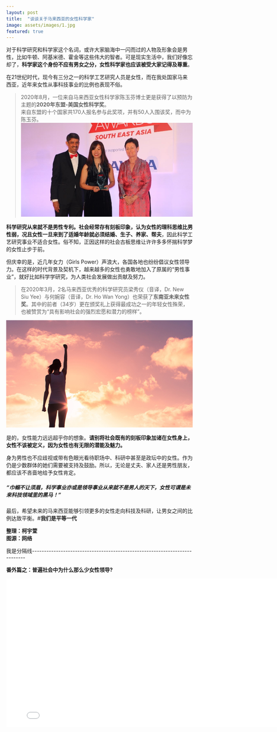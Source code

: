 ```yaml
---
layout: post
title:  "谈谈关于马来西亚的女性科学家"
image: assets/images/1.jpg
featured: true
---
```


对于科学研究和科学家这个名词，或许大家脑海中一闪而过的人物及形象会是男性，比如牛顿、阿基米德、霍金等这些伟大的智者。可是现实生活中，我们好像忘却了，**科学家这个身份不应有男女之分，女性科学家也应该被受大家记得及尊重**。

在21世纪时代，现今有三分之一的科学工艺研究人员是女性，而在我处国家马来西亚，近年来女性从事科技事业的比例也表现不俗。   

> 2020年8月，一位来自马来西亚女性科学家陈玉芬博士更是获得了以预防为主题的**2020年东盟-美国女性科学奖**。  
> 来自东盟的十个国家共170人报名参与此奖项，并有50人入围该奖，而中为陈玉芬。
> ![002](../assets/images/4.jpg)



**科学研究从来就不是男性专利。**社会经常存有刻板印象，认为女性的理科思维比男性弱，况且女性一旦来到了适婚年龄就必须**结婚、生子、养家、帮夫**，因此科学工艺研究事业不适合女性。俗不知，正因这样的社会古板思维让许许多多怀揣科学梦的女性止步于前。

但庆幸的是，近几年女力（Girls Power）声浪大，各国各地也纷纷倡议女性领导力。在这样的时代背景及契机下，越来越多的女性也勇敢地加入了原属的“男性事业”，就好比如科学学研究，为人类社会发展做出贡献及努力。

> 在2020年3月，2名马来西亚优秀的科学研究员梁秀仪（音译，Dr. New Siu Yee）与何婉容（音译，Dr. Ho Wan Yong）也荣获了**东南亚未来女性奖**。其中的前者（34岁）更在颁奖礼上获得最成功之一的年轻女性殊荣，也被赞赏为“具有影响社会的强烈宏愿和潜力的榜样”。

![003](../assets/images/3.jpg)


是的，女性能力远远超乎你的想象。**请别将社会既有的刻板印象加诸在女性身上，女性不该被定义，因为女性也有无限的潜能及魅力。**


身为男性也不应歧视或带有色眼光看待职场中、科研中甚至是政坛中的女性。作为仍是少数群体的她们需要被支持及鼓励。所以，无论是丈夫、家人还是男性朋友，都应该不吝啬地给予女性肯定。

##### “巾帼不让须眉，科学事业亦或是领导事业从来就不是男人的天下，女性可谓是未来科技领域里的黑马！”

最后，希望未来的马来西亚能够引领更多的女性走向科技及科研，让男女之间的比例达致平衡。#**我们是平等一代** 


**整理：柯宇萱**  
**图源：网络**



我是分隔线---------------------------------------------------------------------------

 **番外篇之：普遍社会中为什么那么少女性领导?**
 <iframe width="800" height="400" src="//player.bilibili.com/player.html?aid=21946204&bvid=BV1rW411K7Le&cid=36248978&page=1" scrolling="no" border="0" frameborder="no" framespacing="0" allowfullscreen="true"> </iframe>


